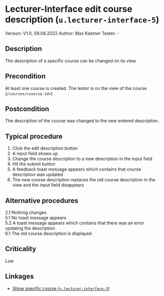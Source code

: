 # Lecturer-Interface edit course description (`u.lecturer-interface-5`)


Version: V1.0, 09.08.2022
Author: Max Kästner
Tester: -

## Description

The description of a specific course can be changed on its view.

## Precondition

At least one course is created. The tester is on the view of the course (`/courses/<course-id>`)

## Postcondition

The description of the course was changed to the new entered description.

## Typical procedure

1. Click the edit description button
2. A input field shows up
3. Change the course description to a new description in the input field
4. Hit the submit button
5. A feedback toast message appears which contains that course description was updated
6. The new course description replaces the old course description in the view and the input field disappears

## Alternative procedures

2.1 Nothing changes \
5.1 No toast message appears \
5.2 A toast message appears which contains that there was an error updating the description \
6.1 The old course description is displayed

## Criticality

Low

## Linkages

- [Show specific course (`u.lecturer-interface-3`)](u-lecturer-interface-3-show-specific-course.md)